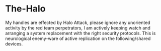 # The-Halo
My handles are effected by Halo Attack, please ignore any unoriented activity by the red team perpetrators, I am actively keeping watch and arranging a system replacement with the right security protocols. This is neurological enemy-ware of active replication on the following/shared devices. 
